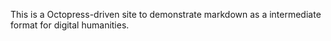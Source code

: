 This is a Octopress-driven site to demonstrate markdown as a intermediate format for digital humanities.
